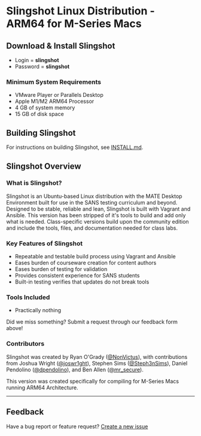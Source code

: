 # Slingshot Linux Distribution - ARM64 for M-Series Macs

## Download & Install Slingshot

* Login = **slingshot**
* Password = **slingshot**

### Minimum System Requirements
* VMware Player or Parallels Desktop
* Apple M1/M2 ARM64 Processor
* 4 GB of system memory
* 15 GB of disk space

## Building Slingshot
For instructions on building Slingshot, see [INSTALL.md](INSTALL.md).

## Slingshot Overview
### What is Slingshot?

Slingshot is an Ubuntu-based Linux distribution with the MATE Desktop Environment built for use in the SANS testing curriculum and beyond. Designed to be stable, reliable and lean, Slingshot is built with Vagrant and Ansible. This version has been stripped of it's tools to build and add only what is needed. Class-specific versions build upon the community edition and include the tools, files, and documentation needed for class labs.

### Key Features of Slingshot

* Repeatable and testable build process using Vagrant and Ansible
* Eases burden of courseware creation for content authors
* Eases burden of testing for validation
* Provides consistent experience for SANS students
* Built-in testing verifies that updates do not break tools

### Tools Included
* Practically nothing

Did we miss something? Submit a request through our feedback form above!

### Contributors
Slingshot was created by Ryan O'Grady ([@NonVictus](https://twitter.com/NonVictus)), with contributions from Joshua Wright ([@joswr1ght](https://twitter.com/joswr1ght)), Stephen Sims ([@Steph3nSims](https://twitter.com/Steph3nSims)), Daniel Pendolino ([@dpendolino](https://twitter.com/dpendolino)), and Ben Allen ([@mr_secure](https://twitter.com/mr_secure)).

This version was created specifically for compiling for M-Series Macs running ARM64 Architecture.

----

## Feedback
Have a bug report or feature request? [Create a new issue](https://github.com/sansinstitute/slingshot/issues)

